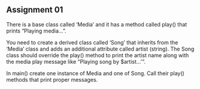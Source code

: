 ## Assignment 01

There is a base class called ‘Media’ and it has a method called play() that prints
“Playing media...”.

You need to create a derived class called ‘Song’ that inherits from the ‘Media’ class and adds
an additional attribute called artist (string). The Song class should override the play()
method to print the artist name along with the media play message like
“Playing song by $artist...'”.

In main() create one instance of Media and one of Song. Call their play() methods that print
proper messages.